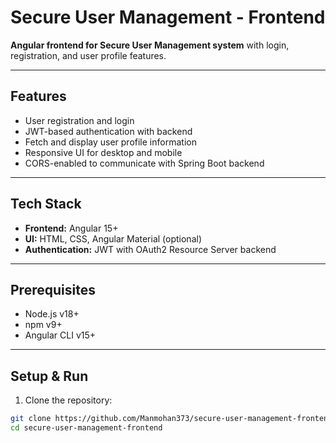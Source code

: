 # Secure User Management - Frontend

**Angular frontend for Secure User Management system** with login, registration, and user profile features.

---

## Features

- User registration and login
- JWT-based authentication with backend
- Fetch and display user profile information
- Responsive UI for desktop and mobile
- CORS-enabled to communicate with Spring Boot backend

---

## Tech Stack

- **Frontend:** Angular 15+
- **UI:** HTML, CSS, Angular Material (optional)
- **Authentication:** JWT with OAuth2 Resource Server backend

---

## Prerequisites

- Node.js v18+  
- npm v9+  
- Angular CLI v15+

---

## Setup & Run

1. Clone the repository:

```bash
git clone https://github.com/Manmohan373/secure-user-management-frontend.git
cd secure-user-management-frontend
